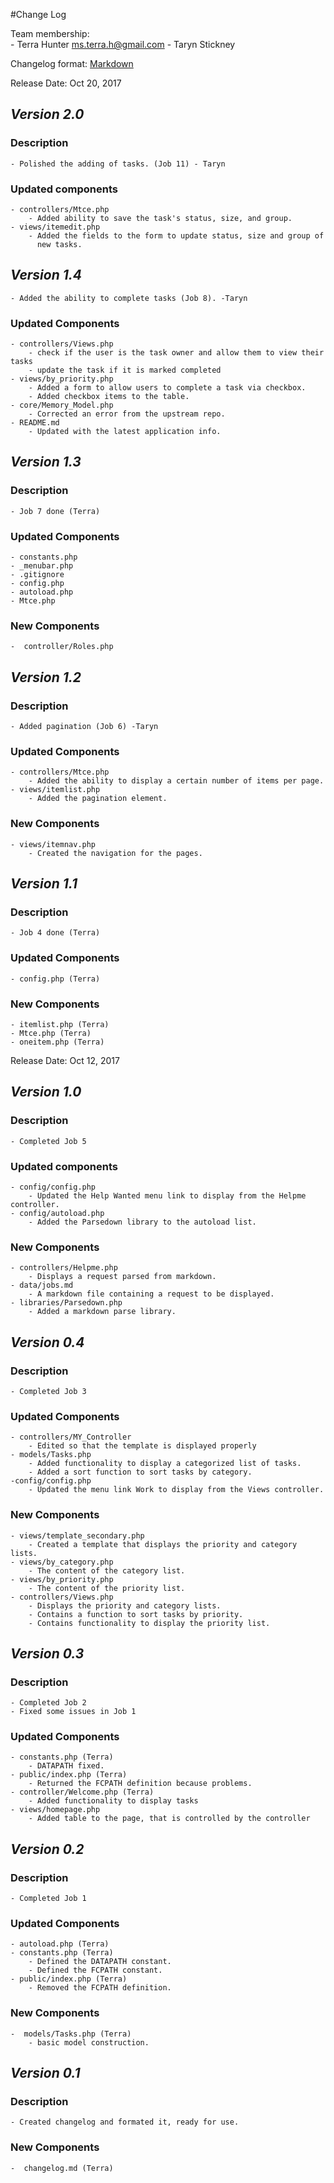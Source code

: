 #Change Log

Team membership:  
    - Terra Hunter <ms.terra.h@gmail.com>
    - Taryn Stickney

Changelog format: [Markdown](https://github.com/adam-p/markdown-here/wiki/Markdown-Cheatsheet) 


Release Date: Oct 20, 2017
## *Version 2.0*
### Description
    - Polished the adding of tasks. (Job 11) - Taryn
### Updated components
    - controllers/Mtce.php
        - Added ability to save the task's status, size, and group.
    - views/itemedit.php
        - Added the fields to the form to update status, size and group of 
          new tasks. 

## *Version 1.4*
    - Added the ability to complete tasks (Job 8). -Taryn
### Updated Components
    - controllers/Views.php
        - check if the user is the task owner and allow them to view their tasks
        - update the task if it is marked completed
    - views/by_priority.php
        - Added a form to allow users to complete a task via checkbox.
        - Added checkbox items to the table.
    - core/Memory_Model.php
        - Corrected an error from the upstream repo.
    - README.md
        - Updated with the latest application info.

## *Version 1.3*
### Description
    - Job 7 done (Terra)
### Updated Components
    - constants.php
    - _menubar.php
    - .gitignore
    - config.php
    - autoload.php
    - Mtce.php
### New Components
    -  controller/Roles.php

## *Version 1.2*
### Description
    - Added pagination (Job 6) -Taryn
### Updated Components
    - controllers/Mtce.php
        - Added the ability to display a certain number of items per page.
    - views/itemlist.php
        - Added the pagination element.
### New Components
    - views/itemnav.php
        - Created the navigation for the pages.

## *Version 1.1*
### Description
    - Job 4 done (Terra)
### Updated Components
    - config.php (Terra)
### New Components
    - itemlist.php (Terra)
    - Mtce.php (Terra)
    - oneitem.php (Terra)






Release Date: Oct 12, 2017
## *Version 1.0*
### Description
    - Completed Job 5
### Updated components
    - config/config.php
        - Updated the Help Wanted menu link to display from the Helpme controller.
    - config/autoload.php
        - Added the Parsedown library to the autoload list.
### New Components
    - controllers/Helpme.php
        - Displays a request parsed from markdown.
    - data/jobs.md
        - A markdown file containing a request to be displayed.
    - libraries/Parsedown.php
        - Added a markdown parse library.

## *Version 0.4*
### Description
    - Completed Job 3
### Updated Components
    - controllers/MY_Controller
        - Edited so that the template is displayed properly
    - models/Tasks.php 
        - Added functionality to display a categorized list of tasks.
        - Added a sort function to sort tasks by category.
    -config/config.php
        - Updated the menu link Work to display from the Views controller.
### New Components
    - views/template_secondary.php
        - Created a template that displays the priority and category lists.
    - views/by_category.php
        - The content of the category list.
    - views/by_priority.php 
        - The content of the priority list.
    - controllers/Views.php
        - Displays the priority and category lists. 
        - Contains a function to sort tasks by priority.
        - Contains functionality to display the priority list. 

## *Version 0.3*
### Description
    - Completed Job 2
    - Fixed some issues in Job 1
### Updated Components
    - constants.php (Terra)
        - DATAPATH fixed.
    - public/index.php (Terra)
        - Returned the FCPATH definition because problems.
    - controller/Welcome.php (Terra)
        - Added functionality to display tasks
    - views/homepage.php
        - Added table to the page, that is controlled by the controller

## *Version 0.2*
### Description
    - Completed Job 1
### Updated Components
    - autoload.php (Terra)  
    - constants.php (Terra)
        - Defined the DATAPATH constant.
        - Defined the FCPATH constant.
    - public/index.php (Terra)
        - Removed the FCPATH definition.
### New Components
    -  models/Tasks.php (Terra)
        - basic model construction. 

## *Version 0.1*
### Description
    - Created changelog and formated it, ready for use.
### New Components
    -  changelog.md (Terra)





